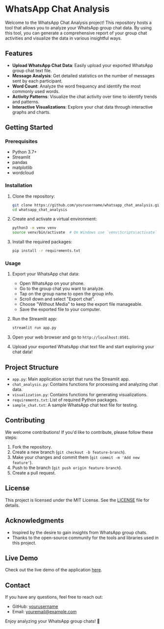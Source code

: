 # WhatsApp Chat Analysis

Welcome to the WhatsApp Chat Analysis project! This repository hosts a tool that allows you to analyze your WhatsApp group chat data. By using this tool, you can generate a comprehensive report of your group chat activities and visualize the data in various insightful ways.

## Features

- **Upload WhatsApp Chat Data**: Easily upload your exported WhatsApp group chat text file.
- **Message Analysis**: Get detailed statistics on the number of messages sent by each participant.
- **Word Count**: Analyze the word frequency and identify the most commonly used words.
- **Activity Patterns**: Visualize the chat activity over time to identify trends and patterns.
- **Interactive Visualizations**: Explore your chat data through interactive graphs and charts.

## Getting Started

### Prerequisites

- Python 3.7+
- Streamlit
- pandas
- matplotlib
- wordcloud

### Installation

1. Clone the repository:
    ```bash
    git clone https://github.com/yourusername/whatsapp_chat_analysis.git
    cd whatsapp_chat_analysis
    ```

2. Create and activate a virtual environment:
    ```bash
    python3 -m venv venv
    source venv/bin/activate  # On Windows use `venv\Scripts\activate`
    ```

3. Install the required packages:
    ```bash
    pip install -r requirements.txt
    ```

### Usage

1. Export your WhatsApp chat data:
   - Open WhatsApp on your phone.
   - Go to the group chat you want to analyze.
   - Tap on the group name to open the group info.
   - Scroll down and select "Export chat".
   - Choose "Without Media" to keep the export file manageable.
   - Save the exported file to your computer.

2. Run the Streamlit app:
    ```bash
    streamlit run app.py
    ```

3. Open your web browser and go to `http://localhost:8501`.

4. Upload your exported WhatsApp chat text file and start exploring your chat data!

## Project Structure

- `app.py`: Main application script that runs the Streamlit app.
- `chat_analysis.py`: Contains functions for processing and analyzing chat data.
- `visualization.py`: Contains functions for generating visualizations.
- `requirements.txt`: List of required Python packages.
- `sample_chat.txt`: A sample WhatsApp chat text file for testing.

## Contributing

We welcome contributions! If you'd like to contribute, please follow these steps:

1. Fork the repository.
2. Create a new branch (`git checkout -b feature-branch`).
3. Make your changes and commit them (`git commit -m 'Add new feature'`).
4. Push to the branch (`git push origin feature-branch`).
5. Create a pull request.

## License

This project is licensed under the MIT License. See the [LICENSE](LICENSE) file for details.

## Acknowledgments

- Inspired by the desire to gain insights from WhatsApp group chats.
- Thanks to the open-source community for the tools and libraries used in this project.

## Live Demo

Check out the live demo of the application [here](https://huggingface.co/spaces/SurajJha21/Whatsapp_chat_analysis).

## Contact

If you have any questions, feel free to reach out:

- GitHub: [yourusername](https://github.com/yourusername)
- Email: youremail@example.com

Enjoy analyzing your WhatsApp group chats! 🚀
